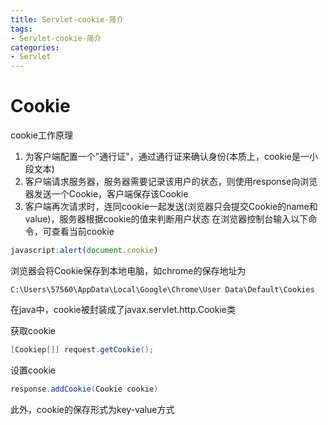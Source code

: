 ```yaml
---
title: Servlet-cookie-简介
tags: 
- Servlet-cookie-简介
categories: 
- Servlet
---
```


# Cookie

cookie工作原理  
1. 为客户端配置一个"通行证"，通过通行证来确认身份(本质上，cookie是一小段文本)
2. 客户端请求服务器，服务器需要记录该用户的状态，则使用response向浏览器发送一个Cookie，客户端保存该Cookie
3. 客户端再次请求时，连同cookie一起发送(浏览器只会提交Cookie的name和value)，服务器根据cookie的值来判断用户状态
在浏览器控制台输入以下命令，可查看当前cookie
```js
javascript:alert(document.cookie)
```

浏览器会将Cookie保存到本地电脑，如chrome的保存地址为
```
C:\Users\57560\AppData\Local\Google\Chrome\User Data\Default\Cookies
```

在java中，cookie被封装成了javax.servlet.http.Cookie类

获取cookie
```java
[Cookiep[]] request.getCookie();
```

设置cookie
```java
response.addCookie(Cookie cookie)
```

此外，cookie的保存形式为key-value方式



